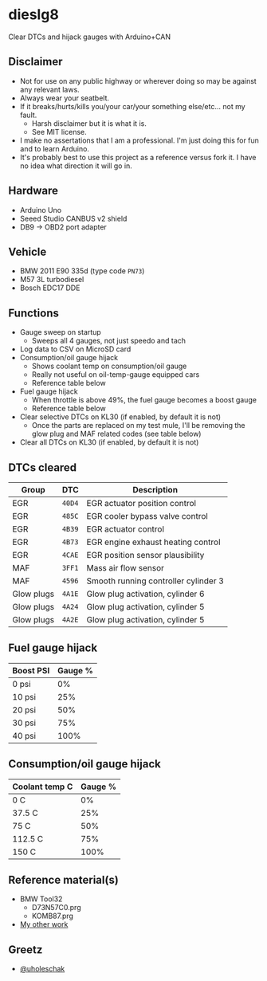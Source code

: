 # dieslg8
Clear DTCs and hijack gauges with Arduino+CAN

## Disclaimer
* Not for use on any public highway or wherever doing so may be against any relevant laws.
* Always wear your seatbelt.
* If it breaks/hurts/kills you/your car/your something else/etc... not my fault.
  * Harsh disclaimer but it is what it is.
  * See MIT license.
* I make no assertations that I am a professional. I'm just doing this for fun and to learn Arduino.
* It's probably best to use this project as a reference versus fork it. I have no idea what direction it will go in.

## Hardware
* Arduino Uno
* Seeed Studio CANBUS v2 shield
* DB9 -> OBD2 port adapter

## Vehicle
* BMW 2011 E90 335d (type code `PN73`)
* M57 3L turbodiesel
* Bosch EDC17 DDE

## Functions
* Gauge sweep on startup
  * Sweeps all 4 gauges, not just speedo and tach
* Log data to CSV on MicroSD card
* Consumption/oil gauge hijack
  * Shows coolant temp on consumption/oil gauge
  * Really not useful on oil-temp-gauge equipped cars
  * Reference table below
* Fuel gauge hijack
  * When throttle is above 49%, the fuel gauge becomes a boost gauge
  * Reference table below
* Clear selective DTCs on KL30 (if enabled, by default it is not)
  * Once the parts are replaced on my test mule, I'll be removing the glow plug and MAF related codes (see table below)
* Clear all DTCs on KL30 (if enabled, by default it is not)

## DTCs cleared
Group | DTC | Description
----- | --- | -----------
EGR | `40D4` | EGR actuator position control
EGR | `485C` | EGR cooler bypass valve control
EGR | `4B39` | EGR actuator control
EGR | `4B73` | EGR engine exhaust heating control
EGR | `4CAE` | EGR position sensor plausibility
MAF | `3FF1` | Mass air flow sensor
MAF | `4596` | Smooth running controller cylinder 3
Glow plugs | `4A1E` | Glow plug activation, cylinder 6
Glow plugs | `4A24` | Glow plug activation, cylinder 5
Glow plugs | `4A2E` | Glow plug activation, cylinder 5

## Fuel gauge hijack
Boost PSI | Gauge %
--------- | ------------
0 psi | 0%
10 psi | 25%
20 psi | 50%
30 psi | 75%
40 psi | 100%

## Consumption/oil gauge hijack
Coolant temp C | Gauge %
--------- | ------------
0 C | 0%
37.5 C | 25%
75 C | 50%
112.5 C | 75%
150 C | 100%

## Reference material(s)
* BMW Tool32
  * D73N57C0.prg
  * KOMB87.prg
* [My other work](https://github.com/kmalinich/node-bmw-ref)

## Greetz
* [@uholeschak](https://github.com/uholeschak)
